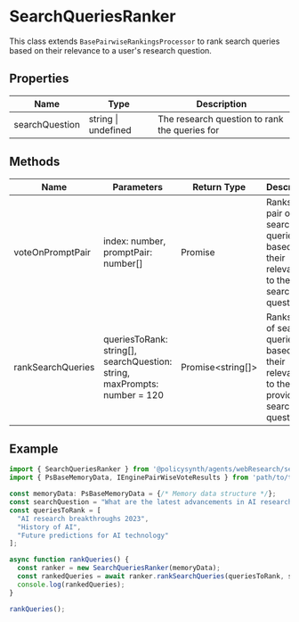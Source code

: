 # SearchQueriesRanker

This class extends `BasePairwiseRankingsProcessor` to rank search queries based on their relevance to a user's research question.

## Properties

| Name            | Type                        | Description                                   |
|-----------------|-----------------------------|-----------------------------------------------|
| searchQuestion  | string \| undefined         | The research question to rank the queries for |

## Methods

| Name              | Parameters                                                                 | Return Type                             | Description                                                                                   |
|-------------------|----------------------------------------------------------------------------|-----------------------------------------|-----------------------------------------------------------------------------------------------|
| voteOnPromptPair  | index: number, promptPair: number[]                                        | Promise<IEnginePairWiseVoteResults>     | Ranks a pair of search queries based on their relevance to the search question.               |
| rankSearchQueries | queriesToRank: string[], searchQuestion: string, maxPrompts: number = 120 | Promise<string[]>                       | Ranks a list of search queries based on their relevance to the provided search question.      |

## Example

```typescript
import { SearchQueriesRanker } from '@policysynth/agents/webResearch/searchQueriesRanker.js';
import { PsBaseMemoryData, IEnginePairWiseVoteResults } from 'path/to/types';

const memoryData: PsBaseMemoryData = {/* Memory data structure */};
const searchQuestion = "What are the latest advancements in AI research?";
const queriesToRank = [
  "AI research breakthroughs 2023",
  "History of AI",
  "Future predictions for AI technology"
];

async function rankQueries() {
  const ranker = new SearchQueriesRanker(memoryData);
  const rankedQueries = await ranker.rankSearchQueries(queriesToRank, searchQuestion);
  console.log(rankedQueries);
}

rankQueries();
```
